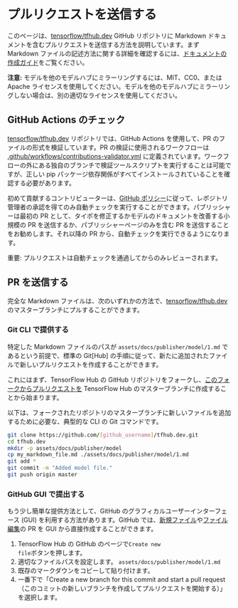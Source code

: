 # プルリクエストを送信する

このページは、[tensorflow/tfhub.dev](https://github.com/tensorflow/tfhub.dev) GitHub リポジトリに Markdown ドキュメントを含むプルリクエストを送信する方法を説明しています。まず Markdown ファイルの記述方法に関する詳細を確認するには、[ドキュメントの作成ガイド](writing_documentation.md)をご覧ください。

**注意:** モデルを他のモデルハブにミラーリングするには、MIT、CC0、または Apache ライセンスを使用してください。モデルを他のモデルハブにミラーリングしない場合は、別の適切なライセンスを使用してください。

## GitHub Actions のチェック

[tensorflow/tfhub.dev](https://github.com/tensorflow/tfhub.dev) リポジトリでは、GitHub Actions を使用して、PR のファイルの形式を検証しています。PR の検証に使用されるワークフローは [.github/workflows/contributions-validator.yml](https://github.com/tensorflow/tfhub.dev/blob/master/.github/workflows/contributions-validator.yml) に定義されています。ワークフローの外にある独自のブランチで検証ツールスクリプトを実行することは可能ですが、正しい pip パッケージ依存関係がすべてインストールされていることを確認する必要があります。

初めて貢献するコントリビューターは、[GitHub ポリシー](https://github.blog/changelog/2021-04-22-github-actions-maintainers-must-approve-first-time-contributor-workflow-runs/)に従って、レポジトリ管理者の承認を得てのみ自動チェックを実行することができます。パブリッシャーは最初の PR として、タイポを修正するかモデルのドキュメントを改善する小規模の PR を送信するか、パブリッシャーページのみを含む PR を送信することをお勧めします。それ以降の PR から、自動チェックを実行できるようになります。

重要: プルリクエストは自動チェックを通過してからのみレビューされます。

## PR を送信する

完全な Markdown ファイルは、次のいずれかの方法で、[tensorflow/tfhub.dev](https://github.com/tensorflow/tfhub.dev/tree/master) のマスターブランチにプルすることができます。

### Git CLI で提供する

特定した Markdown ファイルのパスが `assets/docs/publisher/model/1.md` であるという前提で、標準の Git[Hub] の手順に従って、新たに追加されたファイルで新しいプルリクエストを作成することができます。

これにはまず、TensorFlow Hub の GitHub リポジトリをフォークし、[このフォークからプルリクエストを](https://help.github.com/en/github/collaborating-with-issues-and-pull-requests/creating-a-pull-request-from-a-fork) TensorFlow Hub のマスターブランチに作成することから始まります。

以下は、フォークされたリポジトリのマスターブランチに新しいファイルを追加するために必要な、典型的な CLI の Git コマンドです。

```bash
git clone https://github.com/[github_username]/tfhub.dev.git
cd tfhub.dev
mkdir -p assets/docs/publisher/model
cp my_markdown_file.md ./assets/docs/publisher/model/1.md
git add *
git commit -m "Added model file."
git push origin master
```

### GitHub GUI で提出する

もう少し簡単な提供方法として、GitHub のグラフィカルユーザーインターフェース (GUI) を利用する方法があります。GitHub では、[新規ファイル](https://help.github.com/en/github/managing-files-in-a-repository/creating-new-files)や[ファイル編集](https://help.github.com/en/github/managing-files-in-a-repository/editing-files-in-your-repository)の PR を GUI から直接作成することができます。

1. <a>TensorFlow Hub の GitHub のページ</a>で<code>Create new file</code>ボタンを押します。
2. 適切なファイルパスを設定します。 `assets/docs/publisher/model/1.md`
3. 既存のマークダウンをコピーして貼り付けます。
4. 一番下で「Create a new branch for this commit and start a pull request（このコミットの新しいブランチを作成してプルリクエストを開始する）」を選択します。
